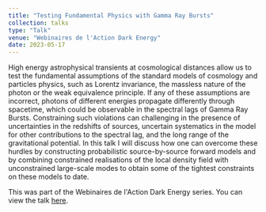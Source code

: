 ```yaml
---
title: "Testing Fundamental Physics with Gamma Ray Bursts"
collection: talks
type: "Talk"
venue: "Webinaires de l'Action Dark Energy"
date: 2023-05-17
---
```


High energy astrophysical transients at cosmological distances allow us to test the fundamental assumptions of the standard models of cosmology and particles physics, such as Lorentz invariance, the massless nature of the photon or the weak equivalence principle. If any of these assumptions are incorrect, photons of different energies propagate differently through spacetime, which could be observable in the spectral lags of Gamma Ray Bursts. Constraining such violations can challenging in the presence of uncertainties in the redshifts of sources, uncertain systematics in the model for other contributions to the spectral lag, and the long range of the gravitational potential. In this talk I will discuss how one can overcome these hurdles by constructing probabilistic source-by-source forward models and by combining constrained realisations of the local density field with unconstrained large-scale modes to obtain some of the tightest constraints on these models to date.

This was part of the Webinaires de l'Action Dark Energy series. You can view the talk [here](https://indico.in2p3.fr/event/30160/).
